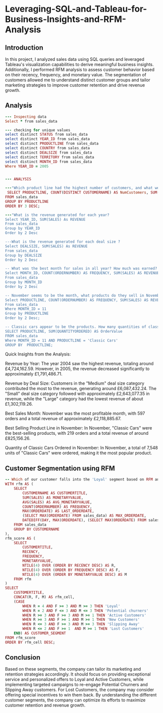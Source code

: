 # Leveraging-SQL-and-Tableau-for-Business-Insights-and-RFM-Analysis

## Introduction
In this project, I analyzed sales data using SQL queries and leveraged Tableau's visualization capabilities to derive meaningful business insights. Additionally, I performed RFM analysis to assess customer behavior based on their recency, frequency, and monetary value. The segmentation of customers allowed me to understand distinct customer groups and tailor marketing strategies to improve customer retention and drive revenue growth.

## Analysis
```ruby
--- Inspecting data
Select * from sales_data

--- checking for unique values
select distinct STATUS from sales_data
select distinct YEAR_ID from sales_data
select distinct PRODUCTLINE from sales_data
select distinct COUNTRY from sales_data
select distinct DEALSIZE from sales_data
select distinct TERRITORY from sales_data
select distinct MONTH_ID from sales_data
Where YEAR_ID = 2005


--- ANALYSIS

---"Which product line had the highest number of customers, and what were the total sales for that product line?"
 SELECT PRODUCTLINE, COUNT(DISTINCT CUSTOMERNAME) AS NumCustomers, SUM(SALES) AS TotalSales
FROM sales_data
GROUP BY PRODUCTLINE
ORDER BY 3 DESC;

---"What is the revenue generated for each year?  
Select YEAR_ID, SUM(SALES) As REVENUE
From sales_data
Group by YEAR_ID
Order by 2 Desc

---What is the revenue generated for each deal size ?
Select DEALSIZE, SUM(SALES) As REVENUE
From sales_data
Group by DEALSIZE
Order by 2 Desc

-- What was the best month for sales in all year? How much was earned?
Select MONTH_ID, COUNT(ORDERNUMBER) AS FREQUENCY, SUM(SALES) AS REVENUE
From sales_data
Group by MONTH_ID
Order by 2 Desc

-- November seems to be the month, what products do they sell in November
Select PRODUCTLINE, COUNT(ORDERNUMBER) AS FREQUENCY, SUM(SALES) AS REVENUE
From sales_data
Where MONTH_ID = 11 
Group by PRODUCTLINE
Order by 2 Desc;

-- Classic cars appear to be the products. How many quantities of classic cars were ordered in November?
SELECT PRODUCTLINE, SUM(QUANTITYORDERED) AS OrderValue
FROM sales_data
Where MONTH_ID = 11 AND PRODUCTLINE = 'Classic Cars'
GROUP BY  PRODUCTLINE;
```

Quick Insights from the Analysis:

Revenue by Year: The year 2004 saw the highest revenue, totaling around £4,724,162.59. However, in 2005, the revenue decreased significantly to approximately £1,791,486.71.

Revenue by Deal Size: Customers in the "Medium" deal size category contributed the most to the revenue, generating around £6,087,432.24. The "Small" deal size category followed with approximately £2,643,077.35 in revenue, while the "Large" category had the lowest revenue of about £1,302,119.26.

Best Sales Month: November was the most profitable month, with 597 orders and a total revenue of approximately £2,118,885.67.

Best Selling Product Line in November: In November, "Classic Cars" were the best-selling products, with 219 orders and a total revenue of around £825,156.26.

Quantity of Classic Cars Ordered in November: In November, a total of 7,548 units of "Classic Cars" were ordered, making it the most popular product.

## Customer Segmentation using RFM

```ruby
-- Which of our customer falls into the 'Loyal' segment based on RFM analysis
WITH rfm AS (
    SELECT
        CUSTOMERNAME AS CUSTOMERTITLE,
        SUM(SALES) AS MONETARYVALUE,
        AVG(SALES) AS AVG_MONETARYVALUE,
        COUNT(ORDERNUMBER) AS FREQUENCY,
        MAX(ORDERDATE) AS LAST_ORDERDATE,
        (SELECT MAX(ORDERDATE) FROM sales_data) AS MAX_ORDERDATE,
        DATEDIFF(DAY, MAX(ORDERDATE), (SELECT MAX(ORDERDATE) FROM sales_data)) AS RECENCY
    FROM sales_data
    GROUP BY CUSTOMERNAME
),
rfm_score AS (
    SELECT
        CUSTOMERTITLE,
        RECENCY,
        FREQUENCY,
        MONETARYVALUE,
        NTILE(4) OVER (ORDER BY RECENCY DESC) AS R,
        NTILE(4) OVER (ORDER BY FREQUENCY DESC) AS F,
        NTILE(4) OVER (ORDER BY MONETARYVALUE DESC) AS M
    FROM rfm
)
SELECT
    CUSTOMERTITLE,
    CONCAT(R, F, M) AS rfm_cell,
    (CASE
        WHEN R = 4 AND F >= 3 AND M >= 3 THEN 'Loyal'
		WHEN R = 2 AND F <= 3 AND M <= 3 THEN 'Potential churners'
		WHEN R >= 3 AND F >= 3 AND M >= 1 THEN 'Active Customers'
		WHEN R >= 3 AND F >= 1 AND M >= 1 THEN 'New Customers'
		WHEN R <= 3 AND F >= 3 AND M >= 3 THEN 'Slipping Away'
		WHEN R <= 2 AND F >= 1  AND M >= 1 THEN 'Lost Customers'
    END) AS CUSTOMER_SEGMENT
FROM rfm_score
ORDER BY rfm_cell DESC;

```
## Conclusion 
Based on these segments, the company can tailor its marketing and retention strategies accordingly. It should focus on providing exceptional service and personalized offers to Loyal and Active Customers, while implementing targeted campaigns to re-engage Potential Churners and Slipping Away customers. For Lost Customers, the company may consider offering special incentives to win them back. By understanding the different customer segments, the company can optimize its efforts to maximize customer retention and revenue growth.

